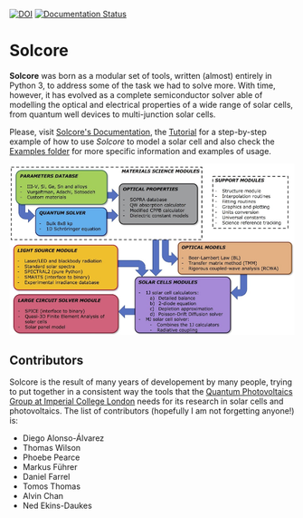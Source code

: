 [![DOI](https://zenodo.org/badge/DOI/10.5281/zenodo.1185316.svg)](https://doi.org/10.5281/zenodo.1185316) [![Documentation Status](https://readthedocs.org/projects/solcore5/badge/?version=latest)](http://solcore5.readthedocs.io/en/latest/?badge=latest)

Solcore
=======

**Solcore** was born as a modular set of tools, written (almost) entirely in Python 3, to address some of the task we had to solve more. With time, however, it has evolved as a complete semiconductor solver able of modelling the optical and electrical properties of a wide range of solar cells, from quantum well devices to multi-junction solar cells. 

Please, visit [Solcore\'s Documentation](http://dalonsoa.github.io/solcore5), the [Tutorial](docs/source/tutorial.md) for a step-by-step example of how to use *Solcore* to model a solar cell and also check the [Examples folder](examples) for more specific information and examples of usage. 

![infographics](docs/source/Infographics.jpg "Overview of Solcore")

Contributors
------------

Solcore is the result of many years of developement by many people,
trying to put together in a consistent way the tools that the [Quantum
Photovoltaics Group at Imperial College London](https://www.imperial.ac.uk/quantum-photovoltaics/) needs for its
research in solar cells and photovoltaics. The list of contributors
(hopefully I am not forgetting anyone!) is:

-   Diego Alonso-Álvarez
-   Thomas Wilson
-   Phoebe Pearce
-   Markus Führer
-   Daniel Farrel
-   Tomos Thomas
-   Alvin Chan
-   Ned Ekins-Daukes
